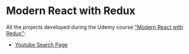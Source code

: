 # Modern React with Redux
All the projects developed during the Udemy course ["Modern React with Redux"](https://www.udemy.com/react-redux/):

- [Youtube Search Page](./Youtube-Simple-Search)
